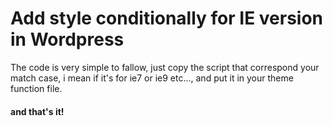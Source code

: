 # Add style conditionally for IE version in Wordpress

The code is very simple to fallow, just copy the script that correspond  your match case,
 i mean if it's for ie7 or ie9 etc..., and put it in your theme function file.
 #### and that's it!
